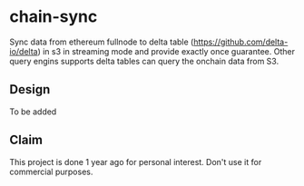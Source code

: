 # chain-sync
Sync data from ethereum fullnode to delta table (https://github.com/delta-io/delta) in s3 in streaming mode and provide exactly once guarantee.
Other query engins supports delta tables can query the onchain data from S3.

## Design
To be added

## Claim
This project is done 1 year ago for personal interest. Don't use it for commercial purposes.
